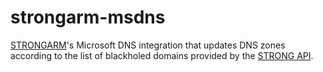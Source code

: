 # strongarm-msdns

[STRONGARM](http://strongarm.io)'s Microsoft DNS integration that updates DNS
zones according to the list of blackholed domains provided by the
[STRONG API](https://strongarm.percipientnetworks.com/api/).
